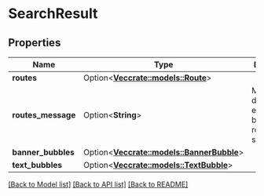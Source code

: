 # SearchResult

## Properties

Name | Type | Description | Notes
------------ | ------------- | ------------- | -------------
**routes** | Option<[**Vec<crate::models::Route>**](Route.md)> |  | [optional]
**routes_message** | Option<**String**> | Message describing exceptionally behavior or route search states | [optional]
**banner_bubbles** | Option<[**Vec<crate::models::BannerBubble>**](BannerBubble.md)> |  | [optional]
**text_bubbles** | Option<[**Vec<crate::models::TextBubble>**](TextBubble.md)> |  | [optional]

[[Back to Model list]](../README.md#documentation-for-models) [[Back to API list]](../README.md#documentation-for-api-endpoints) [[Back to README]](../README.md)


